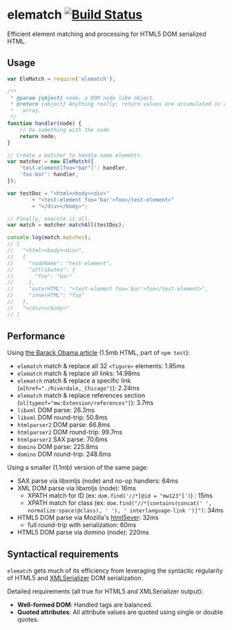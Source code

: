 # elematch [![Build Status](https://travis-ci.org/wikimedia/elematch.svg?branch=master)](https://travis-ci.org/wikimedia/elematch)

Efficient element matching and processing for HTML5 DOM serialized HTML.

## Usage

```javascript
var EleMatch = require('elematch');

/**
 * @param {object} node, a DOM node like object.
 * @return {object} Anything really; return values are accumulated in an
 *   array.
 */
function handler(node) {
    // Do something with the node
    return node;
}

// Create a matcher to handle some elements.
var matcher = new EleMatch({
    'test-element[foo="bar"]': handler,
    'foo-bar': handler,
});

var testDoc = "<html><body><div>"
        + "<test-element foo='bar'>foo</test-element>"
        + "</div></body>";

// Finally, execute it all.
var match = matcher.matchAll(testDoc);

console.log(match.matches);
// [
//   "<html><body><div>",
//   {
//     "nodeName": "test-element",
//     "attributes": {
//       "foo": "bar"
//     },
//     "outerHTML": "<test-element foo='bar'>foo</test-element>",
//     "innerHTML": "foo"
//   },
//   "</div></body>"
// ]
```

## Performance

Using [the Barack Obama
article](https://en.wikipedia.org/api/rest_v1/page/html/Barack_Obama) (1.5mb HTML, part of `npm test`):
- `elematch` match & replace all 32 `<figure>` elements: 1.95ms
- `elematch` match & replace all links: 14.98ms
- `elematch` match & replace a specific link (`a[href="./Riverdale,_Chicago"]`): 2.24ms
- `elematch` match & replace references section (`ol[typeof="mw:Extension/references"]`): 3.7ms
- `libxml` DOM parse: 26.3ms
- `libxml` DOM round-trip: 50.8ms
- `htmlparser2` DOM parse: 66.8ms
- `htmlparser2` DOM round-trip: 99.7ms
- `htmlparser2` SAX parse: 70.6ms
- `domino` DOM parse: 225.8ms
- `domino` DOM round-trip: 248.6ms

Using a smaller (1.1mb) version of the same page:
- SAX parse via libxmljs (node) and no-op handlers: 64ms
- XML DOM parse via libxmljs (node): 16ms
  - XPATH match for ID (ex: `dom.find('//*[@id = "mw123"]')`) : 15ms
  - XPATH match for class (ex: `dom.find("//*[contains(concat(' ', normalize-space(@class), ' '), ' interlanguage-link ')]")`: 34ms
- HTML5 DOM parse via Mozilla's [html5ever](https://github.com/servo/html5ever): 32ms
  - full round-trip with serialization: 60ms
- HTML5 DOM parse via domino (node): 220ms

## Syntactical requirements

`elematch` gets much of its efficiency from leveraging the syntactic
regularity of HTML5 and
[XMLSerializer](https://developer.mozilla.org/en-US/docs/XMLSerializer)
DOM serialization.

Detailed requirements (all true for HTML5 and XMLSerializer output):

- **Well-formed DOM**: Handled tags are balanced.
- **Quoted attributes**: All attribute values are quoted using single or
    double quotes.
